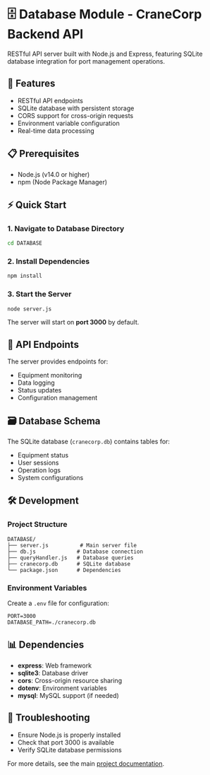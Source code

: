 # 🗄️ Database Module - CraneCorp Backend API

RESTful API server built with Node.js and Express, featuring SQLite database integration for port management operations.

## 🚀 Features

- RESTful API endpoints
- SQLite database with persistent storage
- CORS support for cross-origin requests
- Environment variable configuration
- Real-time data processing

## 📋 Prerequisites

- Node.js (v14.0 or higher)
- npm (Node Package Manager)

## ⚡ Quick Start

### 1. Navigate to Database Directory
```bash
cd DATABASE
```

### 2. Install Dependencies
```bash
npm install
```

### 3. Start the Server
```bash
node server.js
```

The server will start on **port 3000** by default.

## 📡 API Endpoints

The server provides endpoints for:
- Equipment monitoring
- Data logging
- Status updates
- Configuration management

## 🗃️ Database Schema

The SQLite database (`cranecorp.db`) contains tables for:
- Equipment status
- User sessions
- Operation logs
- System configurations

## 🛠️ Development

### Project Structure
```
DATABASE/
├── server.js          # Main server file
├── db.js             # Database connection
├── queryHandler.js   # Database queries
├── cranecorp.db      # SQLite database
└── package.json      # Dependencies
```

### Environment Variables
Create a `.env` file for configuration:
```env
PORT=3000
DATABASE_PATH=./cranecorp.db
```

## 📊 Dependencies

- **express**: Web framework
- **sqlite3**: Database driver
- **cors**: Cross-origin resource sharing
- **dotenv**: Environment variables
- **mysql**: MySQL support (if needed)

## 🔧 Troubleshooting

- Ensure Node.js is properly installed
- Check that port 3000 is available
- Verify SQLite database permissions

For more details, see the main [project documentation](../README.md).
